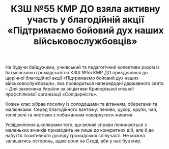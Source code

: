 ﻿---
title: КЗШ №55 КМР ДО взяла активну участь у благодійній акції «Підтримаємо бойовий дух наших військовослужбовців»
---

Не будучи байдужими, учнівський та педагогічний колективи разом із батьківською громадськістю КЗШ №55 КМР ДО приєдналися до щорічної благодійної акції «Підтримаємо бойовий дух наших військовослужбовців», яка проводиться напередодні державного свята – Дня захисника України за ініціативи Криворізької міської профспілкової організації «Солідарність».

Кожен клас зібрав посилку із солодощами та вітанням, оберегами та малюнками. Серед благодійного вантажу: печиво, цукор, крупи, чай, теплі речі та листівки з побажанням повернутися живими.

Усвідомлення школярами того, що великі справи починаються з маленьких вчинків призводить не лише до конкретних дій, але й до набуття позитивного досвіду громадської співучасті. Не можна залишатись осторонь, адже вони на Сході, аби у нас був мир.

<slideshow />
